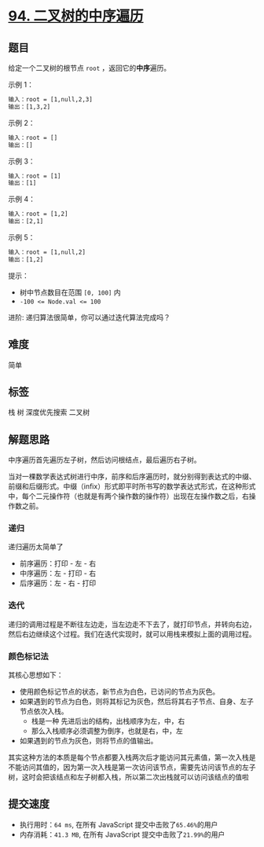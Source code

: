 # [94. 二叉树的中序遍历](https://leetcode-cn.com/problems/binary-tree-inorder-traversal/)

## 题目

给定一个二叉树的根节点 `root` ，返回它的**中序**遍历。

示例 1：

```txt
输入：root = [1,null,2,3]
输出：[1,3,2]
```

示例 2：

```txt
输入：root = []
输出：[]
```

示例 3：

```txt
输入：root = [1]
输出：[1]
```

示例 4：

```txt
输入：root = [1,2]
输出：[2,1]
```

示例 5：

```txt
输入：root = [1,null,2]
输出：[1,2]
```

提示：

- 树中节点数目在范围 `[0, 100]` 内
- `-100 <= Node.val <= 100`

进阶: 递归算法很简单，你可以通过迭代算法完成吗？

## 难度

简单

## 标签

栈 树 深度优先搜索 二叉树

## 解题思路

中序遍历首先遍历左子树，然后访问根结点，最后遍历右子树。

当对一棵数学表达式树进行中序，前序和后序遍历时，就分别得到表达式的中缀、前缀和后缀形式。中缀（infix）形式即平时所书写的数学表达式形式，在这种形式中，每个二元操作符（也就是有两个操作数的操作符）出现在左操作数之后，右操作数之前。

### 递归

递归遍历太简单了

- 前序遍历：打印 - 左 - 右
- 中序遍历：左 - 打印 - 右
- 后序遍历：左 - 右 - 打印

### 迭代

递归的调用过程是不断往左边走，当左边走不下去了，就打印节点，并转向右边，然后右边继续这个过程。我们在迭代实现时，就可以用栈来模拟上面的调用过程。

### 颜色标记法

其核心思想如下：

- 使用颜色标记节点的状态，新节点为白色，已访问的节点为灰色。
- 如果遇到的节点为白色，则将其标记为灰色，然后将其右子节点、自身、左子节点依次入栈。
  - 栈是一种 先进后出的结构，出栈顺序为左，中，右
  - 那么入栈顺序必须调整为倒序，也就是右，中，左
- 如果遇到的节点为灰色，则将节点的值输出。

其实这种方法的本质是每个节点都要入栈两次后才能访问其元素值，第一次入栈是不能访问其值的，因为第一次入栈是第一次访问该节点，需要先访问该节点的左子树，这时会把该结点和左子树都入栈，所以第二次出栈就可以访问该结点的值啦

## 提交速度

- 执行用时：`64 ms`, 在所有 JavaScript 提交中击败了`65.46%`的用户
- 内存消耗：`41.3 MB`, 在所有 JavaScript 提交中击败了`21.99%`的用户
